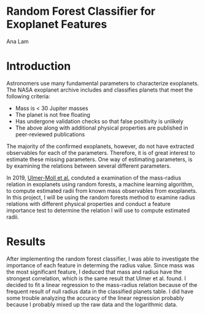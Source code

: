 # Random Forest Classifier for Exoplanet Features
Ana Lam

# Introduction

Astronomers use many fundamental parameters to characterize exoplanets. The NASA exoplanet archive includes and classifies planets that meet the following criteria:
* Mass is < 30 Jupiter masses
* The planet is not free floating
* Has undergone validation checks so that false positivity is unlikely
* The above along with additional physical properties are published in peer-reviewed publications

The majority of the confirmed exoplanets, however, do not have extracted observables  for each of the parameters. Therefore, it is of great interest to estimate these missing parameters. One way of estimating parameters, is by examining the relations between several different parameters.

In 2019, [Ulmer-Moll et al.](https://www.aanda.org/articles/aa/abs/2019/10/aa36049-19/aa36049-19.html) conduted a examination of the mass-radius relation in exoplanets using random forests, a machine learning algorithm, to compute estimated radii from known mass observables from exoplanets. In this project, I will be using the random forests method to examine radius relations with different physical properties and conduct a feature importance test to determine the relation I will use to compute estimated radii.

# Results

After implementing the random forest classifier, I was able to investigate the importance of each feature in determing the radius value. Since mass was the most significant feature, I deduced that mass and radius have the strongest correlation, which is the same result that Ulmer et al. found.
I decided to fit a linear regression to the mass-radius relation because of the frequent result of null radius data in the classified planets table.
I did have some trouble analyzing the accuracy of the linear regression probably because I probably mixed up the raw data and the logarithmic data.
